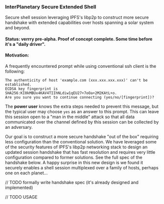 ### InterPlanetary Secure Extended Shell

Secure shell session leveraging IPFS's libp2p to construct more secure handshake with extended capabilities over hosts spanning a solar system and beyond.

#### Status: verrry pre-alpha. Proof of concept complete. Some time before it's a "daily driver".

#### Motivation: 

A frequently encountered prompt while using conventional ssh client is the following:
```
The authenticity of host 'example.com (xxx.xxx.xxx.xxx)' can't be established.
ECDSA key fingerprint is SHA256:KI0kMBUx4KAV4TIIhNLdiw1qEU27+7oOa+2M2KAtL+o.
Are you sure you want to continue connecting (yes/no/[fingerprint])? 
```
The **power user** knows the extra steps needed to prevent this message, but the typical user may choose `yes` as an answer to this prompt. This can leave this session open to a "man in the middle" attack so that all data communicated over the channel defined by this session can be collected by an adversary.

Our goal is to construct a more secure handshake "out of the box" requiring less configuration than the conventional solution. We have leveraged some of the security features of IPFS's libp2p networking stack to design an updated session handshake that has fast resolution and requires very little configuration compared to former solutions. See the full spec of the handshake below. A happy surprise in this new design is we found it securely enables a shell session multiplexed over a family of hosts, perhaps one on each planet...


// TODO formally write handshake spec (it's already designed and implemented)

// TODO USAGE
